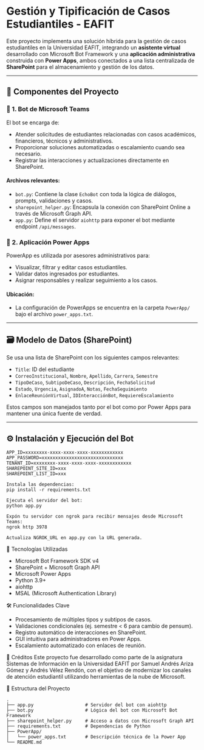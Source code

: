 # Gestión y Tipificación de Casos Estudiantiles - EAFIT

Este proyecto implementa una solución híbrida para la gestión de casos estudiantiles en la Universidad EAFIT, integrando un **asistente virtual** desarrollado con Microsoft Bot Framework y una **aplicación administrativa** construida con **Power Apps**, ambos conectados a una lista centralizada de **SharePoint** para el almacenamiento y gestión de los datos.

---

## 📌 Componentes del Proyecto

### 🤖 1. Bot de Microsoft Teams

El bot se encarga de:
- Atender solicitudes de estudiantes relacionadas con casos académicos, financieros, técnicos y administrativos.
- Proporcionar soluciones automatizadas o escalamiento cuando sea necesario.
- Registrar las interacciones y actualizaciones directamente en SharePoint.

#### Archivos relevantes:
- `bot.py`: Contiene la clase `EchoBot` con toda la lógica de diálogos, prompts, validaciones y casos.
- `sharepoint_helper.py`: Encapsula la conexión con SharePoint Online a través de Microsoft Graph API.
- `app.py`: Define el servidor `aiohttp` para exponer el bot mediante endpoint `/api/messages`.

### 🧩 2. Aplicación Power Apps

PowerApp es utilizada por asesores administrativos para:
- Visualizar, filtrar y editar casos estudiantiles.
- Validar datos ingresados por estudiantes.
- Asignar responsables y realizar seguimiento a los casos.

#### Ubicación:
- La configuración de PowerApps se encuentra en la carpeta `PowerApp/` bajo el archivo `power_apps.txt`.

---

## 🗃️ Modelo de Datos (SharePoint)

Se usa una lista de SharePoint con los siguientes campos relevantes:

- `Title`: ID del estudiante
- `CorreoInstitucional`, `Nombre`, `Apellido`, `Carrera`, `Semestre`
- `TipoDeCaso`, `SubtipoDeCaso`, `Descripción`, `FechaSolicitud`
- `Estado`, `Urgencia`, `AsignadoA`, `Notas`, `FechaSeguimiento`
- `EnlaceReuniónVirtual`, `IDInteracciónBot`, `RequiereEscalamiento`

Estos campos son manejados tanto por el bot como por Power Apps para mantener una única fuente de verdad.

---

## ⚙️ Instalación y Ejecución del Bot
```env
APP_ID=xxxxxxxx-xxxx-xxxx-xxxx-xxxxxxxxxxxx
APP_PASSWORD=xxxxxxxxxxxxxxxxxxxxxxxxxxxxxx
TENANT_ID=xxxxxxxx-xxxx-xxxx-xxxx-xxxxxxxxxxxx
SHAREPOINT_SITE_ID=xxx
SHAREPOINT_LIST_ID=xxx

Instala las dependencias:
pip install -r requirements.txt

Ejecuta el servidor del bot:
python app.py

Expón tu servidor con ngrok para recibir mensajes desde Microsoft Teams:
ngrok http 3978

Actualiza NGROK_URL en app.py con la URL generada.
```

🧪 Tecnologías Utilizadas
- Microsoft Bot Framework SDK v4
- SharePoint + Microsoft Graph API
- Microsoft Power Apps
- Python 3.9+
- aiohttp
- MSAL (Microsoft Authentication Library)

🛠️ Funcionalidades Clave
- Procesamiento de múltiples tipos y subtipos de casos.
- Validaciones condicionales (ej. semestre < 6 para cambio de pensum).
- Registro automático de interacciones en SharePoint.
- GUI intuitiva para administradores en Power Apps.
- Escalamiento automatizado con enlaces de reunión.

👥 Créditos
Este proyecto fue desarrollado como parte de la asignatura Sistemas de Información en la Universidad EAFIT por Samuel Andrés Ariza Gómez y Andrés Vélez Rendón, con el objetivo de modernizar los canales de atención estudiantil utilizando herramientas de la nube de Microsoft.

📂 Estructura del Proyecto
```
.
├── app.py                   # Servidor del bot con aiohttp
├── bot.py                   # Lógica del bot con Microsoft Bot Framework
├── sharepoint_helper.py     # Acceso a datos con Microsoft Graph API
├── requirements.txt         # Dependencias de Python
├── PowerApp/
│   └── power_apps.txt       # Descripción técnica de la Power App
└── README.md

